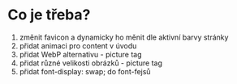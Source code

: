 # Co je třeba?

1. změnit favicon a dynamicky ho měnit dle aktivní barvy stránky
2. přidat animaci pro content v úvodu
3. přidat WebP alternativu - picture tag
4. přidat různé velikosti obrázků - picture tag
5. přidat font-display: swap; do font-fejsů
